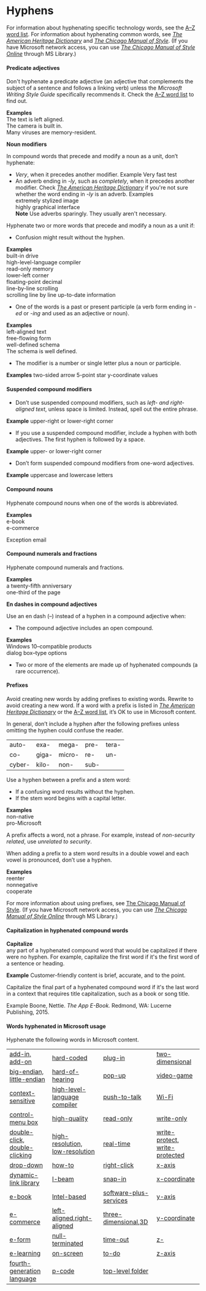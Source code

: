 # Hyphens

For information about hyphenating specific technology words, see the [A–Z word list](https://worldready.cloudapp.net/Styleguide/Read?id=2700&topicid=25512). For information about hyphenating common words, see [*The American Heritage Dictionary*](https://ahdictionary.com/) and [*The Chicago Manual of Style*](http://www.chicagomanualofstyle.org/home.html). (If you have Microsoft network access, you can use *[The Chicago Manual of Style Online](http://aka.ms/mslibrary/cms)* through MS Library.)

#### Predicate adjectives

Don't hyphenate a predicate adjective (an adjective that complements the subject of a sentence and follows a linking verb) unless the *Microsoft Writing Style Guide* specifically recommends it. Check the [A–Z word list](https://worldready.cloudapp.net/Styleguide/Read?id=2700&topicid=25512) to find out.

**Examples**  
The text is left aligned.  
The camera is built in.  
Many viruses are memory-resident.  

**Noun modifiers**

In compound words that precede and modify a noun as a unit, don’t hyphenate:

  - *Very*, when it precedes another modifier.
   Example Very fast test
  - An adverb ending in *-ly*, such as *completely*, when it precedes another modifier. Check [*The American Heritage Dictionary*](https://ahdictionary.com/) if you're not sure whether the word ending in *-ly* is an adverb.
   Examples  
   extremely stylized image  
   highly graphical interface  
   **Note** Use adverbs sparingly. They usually aren't necessary.  

Hyphenate two or more words that precede and modify a noun as a unit if:

  - Confusion might result without the hyphen.

**Examples**  
built-in drive  
high-level-language compiler  
read-only memory  
lower-left corner  
floating-point decimal  
line-by-line scrolling  
scrolling line by line 
up-to-date information 

  - One of the words is a past or present participle (a verb form ending in *-ed* or -*ing* and used as an adjective or noun).

**Examples**  
left-aligned text  
free-flowing form  
well-defined schema  
The schema is well defined.  

  - The modifier is a number or single letter plus a noun or participle.

**Examples**
two-sided arrow 
5-point star 
y-coordinate values

#### Suspended compound modifiers

  - Don’t use suspended compound modifiers, such as *left- and right-aligned text*, unless space is limited. Instead, spell out the entire phrase.

**Example** upper-right or lower-right corner

  - If you use a suspended compound modifier, include a hyphen with both adjectives. The first hyphen is followed by a space.

**Example** upper- or lower-right corner

  - Don’t form suspended compound modifiers from one-word adjectives. 

**Example** uppercase and lowercase letters

#### Compound nouns

Hyphenate compound nouns when one of the words is abbreviated.

**Examples**  
e-book  
e-commerce  

Exception email

#### Compound numerals and fractions

Hyphenate compound numerals and fractions.

**Examples**  
a twenty-fifth anniversary  
one-third of the page  

**En dashes in compound adjectives**

Use an en dash (–) instead of a hyphen in a compound adjective when:

  - The compound adjective includes an open compound.

**Examples**  
Windows 10–compatible products  
dialog box–type options  

  - Two or more of the elements are made up of hyphenated compounds (a rare occurrence). 

#### **Prefixes**

Avoid creating new words by adding prefixes to existing words. Rewrite to avoid creating a new word. If a word with a prefix is listed in [*The American Heritage Dictionary*](https://ahdictionary.com/) or the [A–Z word list](https://worldready.cloudapp.net/Styleguide/Read?id=2700&topicid=25512), it’s OK to use in Microsoft content. 

In general, don’t include a hyphen after the following prefixes unless omitting the hyphen could confuse the reader.

|  |  |  | |  |
| ------ | ----- | ------ | ---- | ----- |
| auto-  | exa-  | mega-  | pre- | tera- |
| co-   | giga- | micro- | re-  | un-  |
| cyber- | kilo- | non-  | sub- |  |

Use a hyphen between a prefix and a stem word:

  - If a confusing word results without the hyphen.
  - If the stem word begins with a capital letter. 

**Examples**  
non-native  
pro-Microsoft  

A prefix affects a word, not a phrase. For example, instead of *non-security related*, use *unrelated to security*.

When adding a prefix to a stem word results in a double vowel and each vowel is pronounced, don’t use a hyphen. 

**Examples**  
reenter  
nonnegative  
cooperate  

For more information about using prefixes, see [The Chicago Manual of Style](http://www.chicagomanualofstyle.org/home.html). (If you have Microsoft network access, you can use *[The Chicago Manual of Style Online](http://aka.ms/mslibrary/cms)* through MS Library.)

#### Capitalization in hyphenated compound words

**Capitalize**  
any part of a hyphenated compound word that would be capitalized if there were no hyphen. For example, capitalize the first word if it's the first word of a sentence or heading.  

**Example** Customer-friendly content is brief, accurate, and to the point. 

Capitalize the final part of a hyphenated compound word if it's the last word in a context that requires title capitalization, such as a book or song title.

Example Boone, Nettie. *The App E-Book.* Redmond, WA: Lucerne Publishing, 2015. 

#### Words hyphenated in Microsoft usage

Hyphenate the following words in Microsoft content.

|  |  |  |  |
|---|---|---|---|
| [add-in, add-on](/style-guide/a-z-word-list-term-collections/a/add-in-add-on) | [hard-coded](/style-guide/a-z-word-list-term-collections/h/hard-coded) | [plug-in](/style-guide/a-z-word-list-term-collections/p/plug-in) | [two-dimensional](/style-guide/a-z-word-list-term-collections/numbers-symbols/2d-two-dimensional) |
| [big-endian, little-endian](/style-guide/a-z-word-list-term-collections/b/big-endian-little-endian) | [hard-of-hearing](/style-guide/a-z-word-list-term-collections/h/hard-of-hearing) | [pop-up](/style-guide/a-z-word-list-term-collections/p/pop-up) | [video-game](/style-guide/a-z-word-list-term-collections/v/video-game) |
| [context-sensitive](/style-guide/a-z-word-list-term-collections/c/context-sensitive) | [high-level-language compiler](/style-guide/a-z-word-list-term-collections/h/high-level-language-compiler) | [push-to-talk](https://worldready.cloudapp.net/Styleguide/Read?id=2700&topicid=28835) | [Wi-Fi](/style-guide/a-z-word-list-term-collections/w/wi-fi) |
| [control-menu box](/style-guide/a-z-word-list-term-collections/c/control-menu-box) | [high-quality](/style-guide/a-z-word-list-term-collections/h/high-quality) | [read-only](/style-guide/a-z-word-list-term-collections/r/read-only) | [write-only](/style-guide/a-z-word-list-term-collections/w/write-only) |
| [double-click, double-clicking](/style-guide/a-z-word-list-term-collections/d/double-click-double-clicking) | [high-resolution, low-resolution](/style-guide/a-z-word-list-term-collections/h/high-resolution) | [real-time](/style-guide/a-z-word-list-term-collections/r/real-time) | [write-protect, write-protected](/style-guide/a-z-word-list-term-collections/w/write-protect-write-protected) |
| [drop-down](/style-guide/a-z-word-list-term-collections/d/drop-down) | [how-to](/style-guide/a-z-word-list-term-collections/h/how-how-to) | [right-click](/style-guide/a-z-word-list-term-collections/r/right-click) | [x-axis](/style-guide/a-z-word-list-term-collections/x/x-axis) |
| [dynamic-link library](/style-guide/a-z-word-list-term-collections/d/dynamic-link-library-dll) | [I-beam](https://worldready.cloudapp.net/Styleguide/Read?id=2700&topicid=28812) | [snap-in](/style-guide/a-z-word-list-term-collections/s/snap-in) | [x-coordinate](/style-guide/a-z-word-list-term-collections/x/x-coordinate) |
| [e-book](/style-guide/a-z-word-list-term-collections/e/e-book) | [Intel-based](https://worldready.cloudapp.net/Styleguide/Read?id=2700&topicid=28813) | [software-plus-services](/style-guide/a-z-word-list-term-collections/s/software-plus-services) | [y-axis](/style-guide/a-z-word-list-term-collections/y/y-axis) |
| [e-commerce](/style-guide/a-z-word-list-term-collections/e/e-commerce) | [left-aligned](/style-guide/a-z-word-list-term-collections/l/left-align-left-aligned)[,](/style-guide/a-z-word-list-term-collections/l/left-align-left-aligned)[right-aligned](/style-guide/a-z-word-list-term-collections/l/left-align-left-aligned) | [three-dimensional](/style-guide/a-z-word-list-term-collections/numbers-symbols/3d-three-dimensional)[,](/style-guide/a-z-word-list-term-collections/numbers-symbols/3d-three-dimensional)[3D](/style-guide/a-z-word-list-term-collections/numbers-symbols/3d-three-dimensional) | [y-coordinate](/style-guide/a-z-word-list-term-collections/y/y-coordinate) |
| [e-form](/style-guide/a-z-word-list-term-collections/e/e-form-form) | [null-terminated](/style-guide/a-z-word-list-term-collections/n/null-terminated-null-terminating) | [time-out](/style-guide/a-z-word-list-term-collections/t/time-out) | [z-](/style-guide/a-z-word-list-term-collections/z/z) |
| [e-learning](/style-guide/a-z-word-list-term-collections/e/e-learning) | [on-screen](/style-guide/a-z-word-list-term-collections/o/on-screen) | [to-do](/style-guide/a-z-word-list-term-collections/t/to-do) | [z-axis](/style-guide/a-z-word-list-term-collections/z/z-axis) |
| [fourth-generation language](/style-guide/a-z-word-list-term-collections/f/fourth-generation-language) | [p-code](/style-guide/a-z-word-list-term-collections/p/p-code) | [top-level folder](/style-guide/a-z-word-list-term-collections/t/top-level-folder) | |

